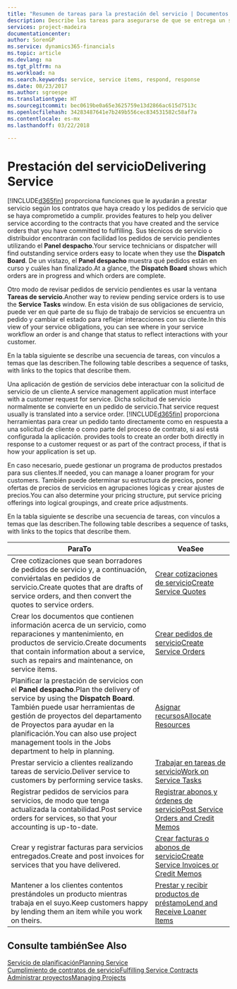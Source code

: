 ```yaml
---
title: "Resumen de tareas para la prestación del servicio | Documentos de Microsoft"
description: Describe las tareas para asegurarse de que se entrega un servicio de calidad y se cumplen los acuerdos con los clientes.
services: project-madeira
documentationcenter: 
author: SorenGP
ms.service: dynamics365-financials
ms.topic: article
ms.devlang: na
ms.tgt_pltfrm: na
ms.workload: na
ms.search.keywords: service, service items, respond, response
ms.date: 08/23/2017
ms.author: sgroespe
ms.translationtype: HT
ms.sourcegitcommit: bec0619be0a65e3625759e13d2866ac615d7513c
ms.openlocfilehash: 34283487641e7b249b556cec834531582c58af7a
ms.contentlocale: es-mx
ms.lasthandoff: 03/22/2018

---
```

# <a name="delivering-service"></a><span data-ttu-id="48bf7-103">Prestación del servicio</span><span class="sxs-lookup"><span data-stu-id="48bf7-103">Delivering Service</span></span>
[!INCLUDE[d365fin](includes/d365fin_md.md)]<span data-ttu-id="48bf7-104"> proporciona funciones que le ayudarán a prestar servicio según los contratos que haya creado y los pedidos de servicio que se haya comprometido a cumplir.</span><span class="sxs-lookup"><span data-stu-id="48bf7-104"> provides features to help you deliver service according to the contracts that you have created and the service orders that you have committed to fulfilling.</span></span> <span data-ttu-id="48bf7-105">Sus técnicos de servicio o distribuidor encontrarán con facilidad los pedidos de servicio pendientes utilizando el **Panel despacho**.</span><span class="sxs-lookup"><span data-stu-id="48bf7-105">Your service technicians or dispatcher will find outstanding service orders easy to locate when they use the **Dispatch Board**.</span></span> <span data-ttu-id="48bf7-106">De un vistazo, el **Panel despacho** muestra qué pedidos están en curso y cuáles han finalizado.</span><span class="sxs-lookup"><span data-stu-id="48bf7-106">At a glance, the **Dispatch Board** shows which orders are in progress and which orders are complete.</span></span>  
  
<span data-ttu-id="48bf7-107">Otro modo de revisar pedidos de servicio pendientes es usar la ventana **Tareas de servicio**.</span><span class="sxs-lookup"><span data-stu-id="48bf7-107">Another way to review pending service orders is to use the **Service Tasks** window.</span></span> <span data-ttu-id="48bf7-108">En esta visión de sus obligaciones de servicio, puede ver en qué parte de su flujo de trabajo de servicios se encuentra un pedido y cambiar el estado para reflejar interacciones con su cliente.</span><span class="sxs-lookup"><span data-stu-id="48bf7-108">In this view of your service obligations, you can see where in your service workflow an order is and change that status to reflect interactions with your customer.</span></span>  
  
<span data-ttu-id="48bf7-109">En la tabla siguiente se describe una secuencia de tareas, con vínculos a temas que las describen.</span><span class="sxs-lookup"><span data-stu-id="48bf7-109">The following table describes a sequence of tasks, with links to the topics that describe them.</span></span>   

<span data-ttu-id="48bf7-110">Una aplicación de gestión de servicios debe interactuar con la solicitud de servicio de un cliente.</span><span class="sxs-lookup"><span data-stu-id="48bf7-110">A service management application must interface with a customer request for service.</span></span> <span data-ttu-id="48bf7-111">Dicha solicitud de servicio normalmente se convierte en un pedido de servicio.</span><span class="sxs-lookup"><span data-stu-id="48bf7-111">That service request usually is translated into a service order.</span></span> [!INCLUDE[d365fin](includes/d365fin_md.md)]<span data-ttu-id="48bf7-112"> proporciona herramientas para crear un pedido tanto directamente como en respuesta a una solicitud de cliente o como parte del proceso de contrato, si así está configurada la aplicación.</span><span class="sxs-lookup"><span data-stu-id="48bf7-112"> provides tools to create an order both directly in response to a customer request or as part of the contract process, if that is how your application is set up.</span></span>  
  
<span data-ttu-id="48bf7-113">En caso necesario, puede gestionar un programa de productos prestados para sus clientes.</span><span class="sxs-lookup"><span data-stu-id="48bf7-113">If needed, you can manage a loaner program for your customers.</span></span> <span data-ttu-id="48bf7-114">También puede determinar su estructura de precios, poner ofertas de precios de servicios en agrupaciones lógicas y crear ajustes de precios.</span><span class="sxs-lookup"><span data-stu-id="48bf7-114">You can also determine your pricing structure, put service pricing offerings into logical groupings, and create price adjustments.</span></span>  
  
<span data-ttu-id="48bf7-115">En la tabla siguiente se describe una secuencia de tareas, con vínculos a temas que las describen.</span><span class="sxs-lookup"><span data-stu-id="48bf7-115">The following table describes a sequence of tasks, with links to the topics that describe them.</span></span>   
  
|<span data-ttu-id="48bf7-116">**Para**</span><span class="sxs-lookup"><span data-stu-id="48bf7-116">**To**</span></span>|<span data-ttu-id="48bf7-117">**Vea**</span><span class="sxs-lookup"><span data-stu-id="48bf7-117">**See**</span></span>|  
|------------|-------------|  
|<span data-ttu-id="48bf7-118">Cree cotizaciones que sean borradores de pedidos de servicio y, a continuación, conviértalas en pedidos de servicio.</span><span class="sxs-lookup"><span data-stu-id="48bf7-118">Create quotes that are drafts of service orders, and then convert the quotes to service orders.</span></span>|[<span data-ttu-id="48bf7-119">Crear cotizaciones de servicio</span><span class="sxs-lookup"><span data-stu-id="48bf7-119">Create Service Quotes</span></span>](service-how-to-create-service-quotes.md)|
|<span data-ttu-id="48bf7-120">Crear los documentos que contienen información acerca de un servicio, como reparaciones y mantenimiento, en productos de servicio.</span><span class="sxs-lookup"><span data-stu-id="48bf7-120">Create documents that contain information about a service, such as repairs and maintenance, on service items.</span></span>|[<span data-ttu-id="48bf7-121">Crear pedidos de servicio</span><span class="sxs-lookup"><span data-stu-id="48bf7-121">Create Service Orders</span></span>](service-how-to-create-service-orders.md)|
|<span data-ttu-id="48bf7-122">Planificar la prestación de servicios con el **Panel despacho**.</span><span class="sxs-lookup"><span data-stu-id="48bf7-122">Plan the delivery of service by using the **Dispatch Board**.</span></span> <span data-ttu-id="48bf7-123">También puede usar herramientas de gestión de proyectos del departamento de Proyectos para ayudar en la planificación.</span><span class="sxs-lookup"><span data-stu-id="48bf7-123">You can also use project management tools in the Jobs department to help in planning.</span></span>|[<span data-ttu-id="48bf7-124">Asignar recursos</span><span class="sxs-lookup"><span data-stu-id="48bf7-124">Allocate Resources</span></span>](service-how-to-allocate-resources.md)|  
|<span data-ttu-id="48bf7-125">Prestar servicio a clientes realizando tareas de servicio.</span><span class="sxs-lookup"><span data-stu-id="48bf7-125">Deliver service to customers by performing service tasks.</span></span>|[<span data-ttu-id="48bf7-126">Trabajar en tareas de servicio</span><span class="sxs-lookup"><span data-stu-id="48bf7-126">Work on Service Tasks</span></span>](service-how-to-work-on-service-tasks.md)|  
|<span data-ttu-id="48bf7-127">Registrar pedidos de servicios para servicios, de modo que tenga actualizada la contabilidad.</span><span class="sxs-lookup"><span data-stu-id="48bf7-127">Post service orders for services, so that your accounting is up-to-date.</span></span>|[<span data-ttu-id="48bf7-128">Registrar abonos y órdenes de servicio</span><span class="sxs-lookup"><span data-stu-id="48bf7-128">Post Service Orders and Credit Memos</span></span>](service-how-to-post-service-orders.md)|  
|<span data-ttu-id="48bf7-129">Crear y registrar facturas para servicios entregados.</span><span class="sxs-lookup"><span data-stu-id="48bf7-129">Create and post invoices for services that you have delivered.</span></span>|[<span data-ttu-id="48bf7-130">Crear facturas o abonos de servicio</span><span class="sxs-lookup"><span data-stu-id="48bf7-130">Create Service Invoices or Credit Memos</span></span>](service-how-create-invoices.md)|  
|<span data-ttu-id="48bf7-131">Mantener a los clientes contentos prestándoles un producto mientras trabaja en el suyo.</span><span class="sxs-lookup"><span data-stu-id="48bf7-131">Keep customers happy by lending them an item while you work on theirs.</span></span>| [<span data-ttu-id="48bf7-132">Prestar y recibir productos de préstamo</span><span class="sxs-lookup"><span data-stu-id="48bf7-132">Lend and Receive Loaner Items</span></span>](service-how-to-lend-receive-loaners.md)|
  
## <a name="see-also"></a><span data-ttu-id="48bf7-133">Consulte también</span><span class="sxs-lookup"><span data-stu-id="48bf7-133">See Also</span></span>  
[<span data-ttu-id="48bf7-134">Servicio de planificación</span><span class="sxs-lookup"><span data-stu-id="48bf7-134">Planning Service</span></span>](service-plan-service.md)  
[<span data-ttu-id="48bf7-135">Cumplimiento de contratos de servicio</span><span class="sxs-lookup"><span data-stu-id="48bf7-135">Fulfilling Service Contracts</span></span>](service-fulfill-service-contracts.md)  
[<span data-ttu-id="48bf7-136">Administrar proyectos</span><span class="sxs-lookup"><span data-stu-id="48bf7-136">Managing Projects</span></span>](projects-manage-projects.md)  

